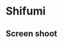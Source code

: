 # Shifumi
## Screen shoot
<a href="https://zupimages.net/viewer.php?id=20/41/cb10.png"><img src="https://zupimages.net/up/20/41/cb10.png" alt="" /></a>
